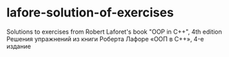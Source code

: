 # lafore-solution-of-exercises
Solutions to exercises from Robert Laforet's book "OOP in C++", 4th edition
Решения упражнений из книги Роберта Лафоре «ООП в C++», 4-е издание
